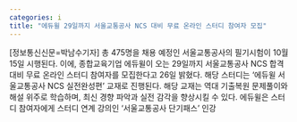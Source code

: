 ```yaml
---
categories: i
title: "에듀윌 29일까지 서울교통공사 NCS 대비 무료 온라인 스터디 참여자 모집"
---
```

[정보통신신문=박남수기자] 총 475명을 채용 예정인 서울교통공사의 필기시험이 10월 15일 시행된다. 이에, 종합교육기업 에듀윌이 오는 29일까지 서울교통공사 NCS 합격 대비 무료 온라인 스터디 참여자를 모집한다고 26일 밝혔다. 해당 스터디는 &lsquo;에듀윌 서울교통공사 NCS 실전완성편&rsquo; 교재로 진행된다. 해당 교재는 역대 기출복원 문제풀이와 해설 위주로 학습하며, 최신 경향 파악과 실전 감각을 향상시킬 수 있다. 에듀윌은 스터디 참여자에게 스터디 연계 강의인 &lsquo;서울교통공사 단기패스&rsquo; 인강